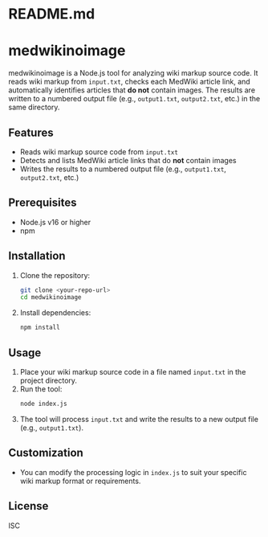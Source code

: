 # README.md

# medwikinoimage

medwikinoimage is a Node.js tool for analyzing wiki markup source code. It reads wiki markup from `input.txt`, checks each MedWiki article link, and automatically identifies articles that **do not** contain images. The results are written to a numbered output file (e.g., `output1.txt`, `output2.txt`, etc.) in the same directory.

## Features

- Reads wiki markup source code from `input.txt`
- Detects and lists MedWiki article links that do **not** contain images
- Writes the results to a numbered output file (e.g., `output1.txt`, `output2.txt`, etc.)

## Prerequisites

- Node.js v16 or higher
- npm

## Installation

1. Clone the repository:
   ```sh
   git clone <your-repo-url>
   cd medwikinoimage
   ```
2. Install dependencies:
   ```sh
   npm install
   ```

## Usage

1. Place your wiki markup source code in a file named `input.txt` in the project directory.
2. Run the tool:
   ```sh
   node index.js
   ```
3. The tool will process `input.txt` and write the results to a new output file (e.g., `output1.txt`).

## Customization

- You can modify the processing logic in `index.js` to suit your specific wiki markup format or requirements.

## License

ISC